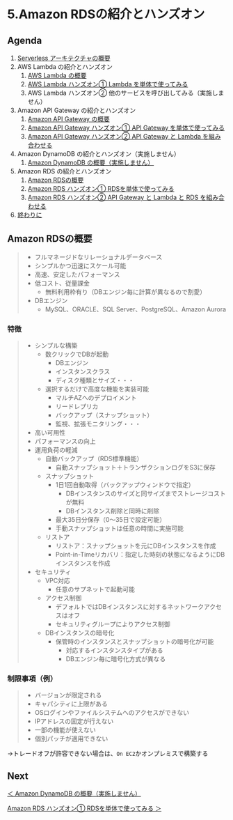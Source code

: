 # 5.Amazon RDSの紹介とハンズオン

## Agenda

1. [Serverless アーキテクチャの概要](./01_serverless.md)
2. AWS Lambda の紹介とハンズオン
   1. [AWS Lambda の概要](./10_lambda.md)
   2. [AWS Lambda ハンズオン① Lambda を単体で使ってみる](./11_lambda_1.md)
   3. AWS Lambda ハンズオン② 他のサービスを呼び出してみる（実施しません）
3. Amazon API Gateway の紹介とハンズオン
   1. [Amazon API Gateway の概要](./20_apigateway.md)
   2. [Amazon API Gateway ハンズオン① API Gateway を単体で使ってみる](./21_apigateway_1.md)
   3. [Amazon API Gateway ハンズオン② API Gateway と Lambda を組み合わせる](./22_apigateway_2.md)
4. Amazon DynamoDB の紹介とハンズオン（実施しません）
   1. [Amazon DynamoDB の概要（実施しません）](./30_dynamodb.md)
5. Amazon RDS の紹介とハンズオン
   1. [Amazon RDSの概要](./40_rds.md)
   2. [Amazon RDS ハンズオン① RDSを単体で使ってみる](./41_rds_1.md)
   3. [Amazon RDS ハンズオン② API Gateway と Lambda と RDS を組み合わせる](./42_rds_2.md)
6. [終わりに](./99_end.md)



## Amazon RDSの概要

> * フルマネージドなリレーショナルデータベース
> * シンプルかつ迅速にスケール可能
> * 高速、安定したパフォーマンス
> * 低コスト、従量課金
>   * 無料利用枠有り（DBエンジン毎に計算が異なるので割愛）
> * DBエンジン
>   * MySQL、ORACLE、SQL Server、PostgreSQL、Amazon Aurora



### 特徴

> * シンプルな構築
>   * 数クリックでDBが起動
>     * DBエンジン
>     * インスタンスクラス
>     * ディスク種類とサイズ・・・
>   * 選択するだけで高度な機能を実装可能
>     * マルチAZへのデプロイメント
>     * リードレプリカ
>     * バックアップ（スナップショット）
>     * 監視、拡張モニタリング・・・
> * 高い可用性
> * パフォーマンスの向上
> * 運用負荷の軽減
>   * 自動バックアップ（RDS標準機能）
>     * 自動スナップショット＋トランザクションログをS3に保存
>   * スナップショット
>     * 1日1回自動取得（バックアップウィンドウで指定）
>       * DBインスタンスのサイズと同サイズまでストレージコストが無料
>       * DBインスタンス削除と同時に削除
>     * 最大35日分保存（0～35日で設定可能）
>     * 手動スナップショットは任意の時間に実施可能
>   * リストア
>     * リストア：スナップショットを元にDBインスタンスを作成
>     * Point-in-Timeリカバリ：指定した時刻の状態になるようにDBインスタンスを作成
> * セキュリティ
>   * VPC対応
>     * 任意のサプネットで起動可能
>   * アクセス制御
>     * デフォルトではDBインスタンスに対するネットワークアクセスはオフ
>     * セキュリティグループによりアクセス制御
>   * DBインスタンスの暗号化
>     * 保管時のインスタンスとスナップショットの暗号化が可能
>       * 対応するインスタンスタイプがある
>       * DBエンジン毎に暗号化方式が異なる



### 制限事項（例）

> * バージョンが限定される
> * キャパシティに上限がある
> * OSログインやファイルシステムへのアクセスができない
> * IPアドレスの固定が行えない
> * 一部の機能が使えない
> * 個別パッチが適用できない

→トレードオフが許容できない場合は、`On EC2`かオンプレミスで構築する



## Next

[＜ Amazon DynamoDB の概要（実施しません）](./30_dynamodb.md)

[Amazon RDS ハンズオン① RDSを単体で使ってみる ＞](./41_rds_1.md)

